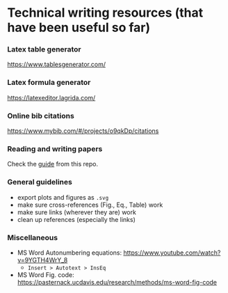 # Technical writing resources (that have been useful so far)

### Latex table generator

https://www.tablesgenerator.com/

### Latex formula generator

https://latexeditor.lagrida.com/

### Online bib citations

https://www.mybib.com/#/projects/o9qkDp/citations

### Reading and writing papers

Check the [guide](Paper.md) from this repo.


### General guidelines

- export plots and figures as `.svg`
- make sure cross-references (Fig., Eq., Table) work
- make sure links (wherever they are) work
- clean up references (especially the links)

### Miscellaneous

- MS Word Autonumbering equations: https://www.youtube.com/watch?v=9YGTH4WrY_8
  - `Insert > Autotext > InsEq`
- MS Word Fig. code: https://pasternack.ucdavis.edu/research/methods/ms-word-fig-code